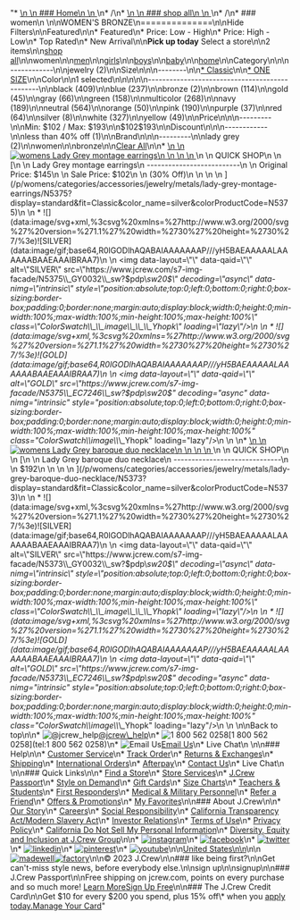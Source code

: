 "*   [\n    \n    ### Home\n    \n    ](/)\n*   /\n*   [\n    \n    ### shop all\n    \n    ](/all)\n*   /\n*   ### women\n    \n\nWOMEN'S BRONZE\n==============\n\nHide Filters\n\nFeatured\n\n*   Featured\n*   Price: Low - High\n*   Price: High - Low\n*   Top Rated\n*   New Arrival\n\n**Pick up today** Select a store\n\n2 items\n\n[shop all](/all/?crawl=no)\n\nwomen\n\n[men](/all/mens?crawl=no)\n\n[girls](/all/girls?crawl=no)\n\n[boys](/all/boys?crawl=no)\n\n[baby](/all/baby?crawl=no)\n\n[home](/all/home?crawl=no)\n\nCategory\n\n\n------------\n\n[](/all/womens?sub-categories=women-shopall-jewelry&crawl=no&l_color=root-bronze)jewelry (2)\n\nSize\n\n\n--------\n\n[*   Classic](/all/womens?crawl=no&fit=Classic&l_color=root-bronze)\n\n[*   ONE SIZE](/all/womens?crawl=no&l_color=root-bronze&size=ONE%20SIZE)\n\nColor\n\n1 selected[](/all/womens?crawl=no)\n\n\n\n\n-----------------------------------------------\n\n[](/all/womens?crawl=no&l_color=root-black,root-bronze)black (409)\n\n[](/all/womens?crawl=no&l_color=root-blue,root-bronze)blue (237)\n\n[](/all/womens?crawl=no)bronze (2)\n\n[](/all/womens?crawl=no&l_color=root-bronze,root-brown)brown (114)\n\n[](/all/womens?crawl=no&l_color=root-bronze,root-gold)gold (45)\n\n[](/all/womens?crawl=no&l_color=root-bronze,root-gray)gray (66)\n\n[](/all/womens?crawl=no&l_color=root-bronze,root-green)green (158)\n\n[](/all/womens?crawl=no&l_color=root-bronze,root-multicolor)multicolor (268)\n\n[](/all/womens?crawl=no&l_color=root-bronze,root-navy)navy (189)\n\n[](/all/womens?crawl=no&l_color=root-bronze,root-neutral)neutral (564)\n\n[](/all/womens?crawl=no&l_color=root-bronze,root-orange)orange (50)\n\n[](/all/womens?crawl=no&l_color=root-bronze,root-pink)pink (190)\n\n[](/all/womens?crawl=no&l_color=root-bronze,root-purple)purple (37)\n\n[](/all/womens?crawl=no&l_color=root-bronze,root-red)red (64)\n\n[](/all/womens?crawl=no&l_color=root-bronze,root-silver)silver (8)\n\n[](/all/womens?crawl=no&l_color=root-bronze,root-white)white (327)\n\n[](/all/womens?crawl=no&l_color=root-bronze,root-yellow)yellow (49)\n\nPrice\n\n\n---------\n\nMin: $102 / Max: $193\n\n$102$193\n\nDiscount\n\n\n------------\n\n[](/all/womens?crawl=no&discount=lessThan40Off&l_color=root-bronze)less than 40% off (1)\n\nBrand\n\n\n---------\n\n[](/all/womens?brand=LADY%20GREY&crawl=no&l_color=root-bronze)lady grey (2)\n\nwomen[](/all/?crawl=no)\n\nbronze[](/all/womens?crawl=no)\n\n[Clear All](/all/?crawl=no)\n\n*   [\n    \n    ![womens Lady Grey montage earrings](https://www.jcrew.com/s7-img-facade/N5375_GY0032?hei=640&crop=0,0,512,0)\n    \n    \n    \n    ](/p/womens/categories/accessories/jewelry/metals/lady-grey-montage-earrings/N5375?display=standard&fit=Classic&color_name=silver&colorProductCode=N5375)\n    \n    QUICK SHOP\n    \n    [\n    \n    Lady Grey montage earrings\n    --------------------------\n    \n    Original Price: $145\n    \n    Sale Price: $102\n    \n    (30% Off)\n    \n    \n    \n    ](/p/womens/categories/accessories/jewelry/metals/lady-grey-montage-earrings/N5375?display=standard&fit=Classic&color_name=silver&colorProductCode=N5375)\n    \n    *   ![](data:image/svg+xml,%3csvg%20xmlns=%27http://www.w3.org/2000/svg%27%20version=%271.1%27%20width=%2730%27%20height=%2730%27/%3e)![SILVER](data:image/gif;base64,R0lGODlhAQABAIAAAAAAAP///yH5BAEAAAAALAAAAAABAAEAAAIBRAA7)\n        \n        <img data-layout=\"\" data-qaid=\"\" alt=\"SILVER\" src=\"https://www.jcrew.com/s7-img-facade/N5375\\_GY0032\\_sw?$pdp\\_sw20$\" decoding=\"async\" data-nimg=\"intrinsic\" style=\"position:absolute;top:0;left:0;bottom:0;right:0;box-sizing:border-box;padding:0;border:none;margin:auto;display:block;width:0;height:0;min-width:100%;max-width:100%;min-height:100%;max-height:100%\" class=\"ColorSwatch\\_\\_image\\_\\_\\_Yhopk\" loading=\"lazy\"/>\n        \n    *   ![](data:image/svg+xml,%3csvg%20xmlns=%27http://www.w3.org/2000/svg%27%20version=%271.1%27%20width=%2730%27%20height=%2730%27/%3e)![GOLD](data:image/gif;base64,R0lGODlhAQABAIAAAAAAAP///yH5BAEAAAAALAAAAAABAAEAAAIBRAA7)\n        \n        <img data-layout=\"\" data-qaid=\"\" alt=\"GOLD\" src=\"https://www.jcrew.com/s7-img-facade/N5375\\_EC7246\\_sw?$pdp\\_sw20$\" decoding=\"async\" data-nimg=\"intrinsic\" style=\"position:absolute;top:0;left:0;bottom:0;right:0;box-sizing:border-box;padding:0;border:none;margin:auto;display:block;width:0;height:0;min-width:100%;max-width:100%;min-height:100%;max-height:100%\" class=\"ColorSwatch\\_\\_image\\_\\_\\_Yhopk\" loading=\"lazy\"/>\n        \n    \n*   [\n    \n    ![womens Lady Grey baroque duo necklace](https://www.jcrew.com/s7-img-facade/N5373_GY0032?hei=640&crop=0,0,512,0)\n    \n    \n    \n    ](/p/womens/categories/accessories/jewelry/metals/lady-grey-baroque-duo-necklace/N5373?display=standard&fit=Classic&color_name=silver&colorProductCode=N5373)\n    \n    QUICK SHOP\n    \n    [\n    \n    Lady Grey baroque duo necklace\n    ------------------------------\n    \n    $192\n    \n    \n    \n    ](/p/womens/categories/accessories/jewelry/metals/lady-grey-baroque-duo-necklace/N5373?display=standard&fit=Classic&color_name=silver&colorProductCode=N5373)\n    \n    *   ![](data:image/svg+xml,%3csvg%20xmlns=%27http://www.w3.org/2000/svg%27%20version=%271.1%27%20width=%2730%27%20height=%2730%27/%3e)![SILVER](data:image/gif;base64,R0lGODlhAQABAIAAAAAAAP///yH5BAEAAAAALAAAAAABAAEAAAIBRAA7)\n        \n        <img data-layout=\"\" data-qaid=\"\" alt=\"SILVER\" src=\"https://www.jcrew.com/s7-img-facade/N5373\\_GY0032\\_sw?$pdp\\_sw20$\" decoding=\"async\" data-nimg=\"intrinsic\" style=\"position:absolute;top:0;left:0;bottom:0;right:0;box-sizing:border-box;padding:0;border:none;margin:auto;display:block;width:0;height:0;min-width:100%;max-width:100%;min-height:100%;max-height:100%\" class=\"ColorSwatch\\_\\_image\\_\\_\\_Yhopk\" loading=\"lazy\"/>\n        \n    *   ![](data:image/svg+xml,%3csvg%20xmlns=%27http://www.w3.org/2000/svg%27%20version=%271.1%27%20width=%2730%27%20height=%2730%27/%3e)![GOLD](data:image/gif;base64,R0lGODlhAQABAIAAAAAAAP///yH5BAEAAAAALAAAAAABAAEAAAIBRAA7)\n        \n        <img data-layout=\"\" data-qaid=\"\" alt=\"GOLD\" src=\"https://www.jcrew.com/s7-img-facade/N5373\\_EC7246\\_sw?$pdp\\_sw20$\" decoding=\"async\" data-nimg=\"intrinsic\" style=\"position:absolute;top:0;left:0;bottom:0;right:0;box-sizing:border-box;padding:0;border:none;margin:auto;display:block;width:0;height:0;min-width:100%;max-width:100%;min-height:100%;max-height:100%\" class=\"ColorSwatch\\_\\_image\\_\\_\\_Yhopk\" loading=\"lazy\"/>\n        \n    \n\nBack to top\n\n*   ![@jcrew_help](/next-static/images/sidecar-modules/footer/twitter-2.svg)[@jcrew\\_help](https://twitter.com/jcrew_help)\n*   ![1 800 562 0258](/next-static/images/sidecar-modules/footer/phone-2.svg)[1 800 562 0258](tel:1 800 562 0258)\n*   ![Email Us](/next-static/images/sidecar-modules/footer/email.svg)[Email Us](mailto:help@jcrew.com)\n*   Live Chat\n    \n\n### Help\n\n*   [Customer Service](/help/customer-service)\n*   [Track Order](/help/order-status)\n*   [Returns & Exchanges](/help/returns-exchanges)\n*   [Shipping](/help/shipping-handling)\n*   [International Orders](/help/international-orders)\n*   [Afterpay](/afterpay-faq)\n*   [Contact Us](/help/contact-us)\n*   Live Chat\n    \n\n### Quick Links\n\n*   [Find a Store](https://stores.jcrew.com/search)\n*   [Store Services](/s/store-services)\n*   [J.Crew Passport](/s/rewards)\n*   [Style on Demand](/s/style-on-demand)\n*   [Gift Cards](/help/gift-card)\n*   [Size Charts](/r/size-charts)\n*   [Teachers & Students](/s/teacher-student-discount)\n*   [First Responders](/s/military-medical-first-responder-discount)\n*   [Medical & Military Personnel](/s/military-medical-first-responder-discount)\n*   [Refer a Friend](/share)\n*   [Offers & Promotions](/best-deals)\n*   [My Favorites](/favorites)\n\n### About J.Crew\n\n*   [Our Story](/s/aboutus)\n*   [Careers](https://jobs.jcrew.com)\n*   [Social Responsibility](/s/corporate-responsibility)\n*   [California Transparency Act/Modern Slavery Act](/s/CSR-california-transparency-act)\n*   [Investor Relations](https://investors.jcrew.com)\n*   [Terms of Use](/help/terms-of-use)\n*   [Privacy Policy](/help/privacy-policy)\n*   [California Do Not Sell My Personal Information](https://jcrew.clarip.com/dsr/create?brand=jcrew&type=3)\n*   [Diversity, Equity and Inclusion at J.Crew Group](/s/diversity-equity-inclusion)\n\n*   [![instagram](/next-static/images/sidecar-modules/footer/instagram-2.svg)](http://instagram.com/jcrew)\n*   [![facebook](/next-static/images/sidecar-modules/footer/facebook-2.svg)](https://www.facebook.com/jcrew)\n*   [![twitter](/next-static/images/sidecar-modules/footer/twitter-2.svg)](https://twitter.com/jcrew)\n*   [![linkedin](/next-static/images/sidecar-modules/footer/linkedin.svg)](https://www.linkedin.com/company/j-crew)\n*   [![pinterest](/next-static/images/sidecar-modules/footer/pinterest-2.svg)](http://pinterest.com/jcrew/)\n*   [![youtube](/next-static/images/sidecar-modules/footer/youtube-2.svg)](http://www.youtube.com/user/jcrewinsider)\n\n[United States\n\n](/r/context-chooser)\n\n[![madewell](/next-static/images/sidecar-modules/footer/madewell.svg)](https://www.madewell.com)[![factory](/next-static/images/sidecar-modules/navigation/jcrew-factory-logo-black.svg)](https://factory.jcrew.com)\n\n© 2023 J.Crew\n\n### like being first?\n\nGet can't-miss style news, before everybody else.\n\nsign up\n\nsignup\n\n### J.Crew Passport\n\nFree shipping on jcrew.com, points on every purchase and so much more! [Learn More](/s/rewards)[Sign Up Free](/?register=true)\n\n### The J.Crew Credit Card\n\nGet $10 for every $200 you spend, plus 15% off\\* when you [apply today.](/s/credit-card)[Manage Your Card](https://d.comenity.net/jcrew/)"